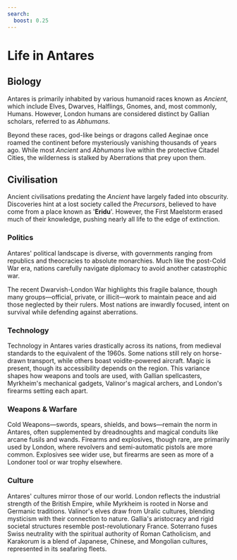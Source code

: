```yaml
---
search:
  boost: 0.25
---
```


# Life in Antares

## Biology

Antares is primarily inhabited by various humanoid races known as *Ancient*, which include Elves, Dwarves, Halflings, Gnomes, and, most commonly, Humans. However, London humans are considered distinct by Gallian scholars, referred to as *Abhumans*. 

Beyond these races, god-like beings or dragons called Aeginae once roamed the continent before mysteriously vanishing thousands of years ago. While most *Ancient* and *Abhumans* live within the protective Citadel Cities, the wilderness is stalked by Aberrations that prey upon them.

## Civilisation

Ancient civilisations predating the *Ancient* have largely faded into obscurity. Discoveries hint at a lost society called the *Precursors*, believed to have come from a place known as '**Eridu**'. However, the First Maelstorm erased much of their knowledge, pushing nearly all life to the edge of extinction.

### Politics

Antares' political landscape is diverse, with governments ranging from republics and theocracies to absolute monarchies. Much like the post-Cold War era, nations carefully navigate diplomacy to avoid another catastrophic war. 

The recent Dwarvish-London War highlights this fragile balance, though many groups—official, private, or illicit—work to maintain peace and aid those neglected by their rulers. Most nations are inwardly focused, intent on survival while defending against aberrations.

### Technology

Technology in Antares varies drastically across its nations, from medieval standards to the equivalent of the 1960s. Some nations still rely on horse-drawn transport, while others boast voidite-powered aircraft. Magic is present, though its accessibility depends on the region. This variance shapes how weapons and tools are used, with Gallian spellcasters, Myrkheim's mechanical gadgets, Valinor's magical archers, and London's firearms setting each apart.

### Weapons & Warfare

Cold Weapons—swords, spears, shields, and bows—remain the norm in Antares, often supplemented by dreadnoughts and magical conduits like arcane fusils and wands. Firearms and explosives, though rare, are primarily used by London, where revolvers and semi-automatic pistols are more common. Explosives see wider use, but firearms are seen as more of a Londoner tool or war trophy elsewhere.

### Culture

Antares' cultures mirror those of our world. London reflects the industrial strength of the British Empire, while Myrkheim is rooted in Norse and Germanic traditions. Valinor's elves draw from Uralic cultures, blending mysticism with their connection to nature. Gallia's aristocracy and rigid societal structures resemble post-revolutionary France. Soterrano fuses Swiss neutrality with the spiritual authority of Roman Catholicism, and Karakorum is a blend of Japanese, Chinese, and Mongolian cultures, represented in its seafaring fleets.
